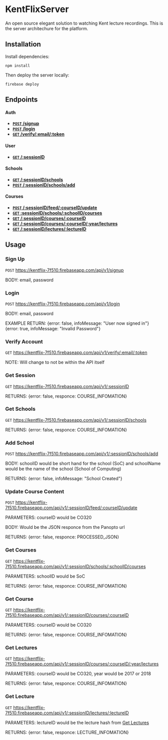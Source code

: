 # KentFlixServer
An open source elegant solution to watching Kent lecture recordings. This is the server architechure for the platform.

## Installation
Install dependencies:

	npm install
Then deploy the server locally:

	firebase deploy
    
## Endpoints

#### Auth

- **[<code>POST</code> /signup](#sign-up)**
- **[<code>POST</code> /login](#login)**
- **[<code>GET</code> /verify/:email/:token](#verify-account)**

#### User

- **[<code>GET</code> /:sessionID](#get-session)**

#### Schools

- **[<code>GET</code> /:sessionID/schools](#get-schools)**
- **[<code>POST</code> /:sessionID/schools/add](#add-school)**

#### Courses

- **[<code>POST</code> /:sessionID/feed/:courseID/update](#update-course-content)**
- **[<code>GET</code> :sessionID/schools/:schoolID/courses](get-courses)**
- **[<code>GET</code> /:sessionID/courses/:courseID](get-course)**
- **[<code>GET</code> /:sessionID/courses/:courseID/:year/lectures](get-lectures)**
- **[<code>GET</code> /:sessionID/lectures/:lectureID](get-lecture)**


## Usage

### Sign Up

<code>POST</code> https://kentflix-7f510.firebaseapp.com/api/v1/signup

BODY: email, password

### Login

<code>POST</code> https://kentflix-7f510.firebaseapp.com/api/v1/login

BODY: email, password

EXAMPLE RETURN:
{error: false, infoMessage: "User now signed in"}
{error: true, infoMessage: "Invalid Password"}

### Verify Account

<code>GET</code> https://kentflix-7f510.firebaseapp.com/api/v1/verify/:email/:token

NOTE: Will change to not be within the API itself


### Get Session

<code>GET</code> https://kentflix-7f510.firebaseapp.com/api/v1/:sessionID

RETURNS: {error: false, responce: COURSE_INFOMATION}

### Get Schools 

<code>GET</code> https://kentflix-7f510.firebaseapp.com/api/v1/:sessionID/schools

RETURNS: {error: false, responce: COURSE_INFOMATION}

### Add School

<code>POST</code> https://kentflix-7f510.firebaseapp.com/api/v1/:sessionID/schools/add

BODY: schoolID would be short hand for the school (SoC) and schoolName would be the name of the school (School of Computing)

RETURNS: {error: false, infoMessage: "School Created"}

### Update Course Content

<code>POST</code> https://kentflix-7f510.firebaseapp.com/api/v1/:sessionID/feed/:courseID/update

PARAMETERS: courseID would be CO320

BODY: Would be the JSON responce from the Panopto url

RETURNS: {error: false, responce: PROCESSED_JSON}

### Get Courses

<code>GET</code> https://kentflix-7f510.firebaseapp.com/api/v1/:sessionID/schools/:schoolID/courses

PARAMETERS: schoolID would be SoC

RETURNS: {error: false, responce: COURSE_INFOMATION}

### Get Course

<code>GET</code> https://kentflix-7f510.firebaseapp.com/api/v1/:sessionID/courses/:courseID

PARAMETERS: courseID would be CO320

RETURNS: {error: false, responce: COURSE_INFOMATION}

### Get Lectures

<code>GET</code> https://kentflix-7f510.firebaseapp.com/api/v1/:sessionID/courses/:courseID/:year/lectures

PARAMETERS: courseID would be CO320, year would be 2017 or 2018

RETURNS: {error: false, responce: COURSE_INFOMATION}

### Get Lecture

<code>GET</code> https://kentflix-7f510.firebaseapp.com/api/v1/:sessionID/lectures/:lectureID

PARAMETERS: lectureID would be the lecture hash from [Get Lectures](#get-lectures)

RETURNS: {error: false, responce: LECTURE_INFOMATION}